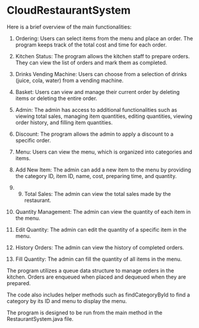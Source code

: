 # CloudRestaurantSystem
Here is a brief overview of the main functionalities:

1. Ordering: Users can select items from the menu and place an order. The program keeps track of the total cost and time for each order.

2. Kitchen Status: The program allows the kitchen staff to prepare orders. They can view the list of orders and mark them as completed.

3. Drinks Vending Machine: Users can choose from a selection of drinks (juice, cola, water) from a vending machine.

4. Basket: Users can view and manage their current order by deleting items or deleting the entire order.

5. Admin: The admin has access to additional functionalities such as viewing total sales, managing item quantities, editing quantities, viewing order history, and filling item quantities.

6. Discount: The program allows the admin to apply a discount to a specific order.

7. Menu: Users can view the menu, which is organized into categories and items.

8. Add New Item: The admin can add a new item to the menu by providing the category ID, item ID, name, cost, preparing time, and quantity.
9. 9. Total Sales: The admin can view the total sales made by the restaurant.

10. Quantity Management: The admin can view the quantity of each item in the menu.

11. Edit Quantity: The admin can edit the quantity of a specific item in the menu.

12. History Orders: The admin can view the history of completed orders.

13. Fill Quantity: The admin can fill the quantity of all items in the menu.

The program utilizes a queue data structure to manage orders in the kitchen. Orders are enqueued when placed and dequeued when they are prepared.

The code also includes helper methods such as findCategoryById to find a category by its ID and menu to display the menu.

The program is designed to be run from the main method in the RestaurantSystem.java file.
